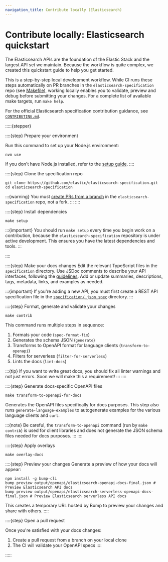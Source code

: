 ```yaml
---
navigation_title: Contribute locally (Elasticsearch)
---
```


# Contribute locally: Elasticsearch quickstart

The Elasticsearch APIs are the foundation of the Elastic Stack and the largest API set we maintain. Because the workflow is quite complex, we created this quickstart guide to help you get started.

This is a step-by-step local development workflow. While CI runs these steps automatically on PR branches in the `elasticsearch-specification` repo (see [Makefile](https://github.com/elastic/elasticsearch-specification/blob/main/Makefile)), working locally enables you to validate, preview and debug before submitting your changes. For a complete list of available make targets, run `make help`.

For the official Elasticsearch specification contribution guidance, see [`CONTRIBUTING.md`](https://github.com/elastic/elasticsearch-specification/blob/main/CONTRIBUTING.md#contributing-to-the-elasticsearch-specification).

:::::{stepper}

::::{step} Prepare your environment

Run this command to set up your Node.js environment:

```shell
nvm use 
```
If you don't have Node.js installed, refer to the [setup guide](https://github.com/elastic/elasticsearch-specification/tree/main?tab=readme-ov-file#prepare-the-environment).
::::

::::{step} Clone the specification repo
```shell
git clone https://github.com/elastic/elasticsearch-specification.git
cd elasticsearch-specification
```
:::{warning}
You must [create PRs from a branch](https://github.com/elastic/elasticsearch-specification/blob/main/CONTRIBUTING.md#send-your-pull-request-from-a-branch) in the `elasticsearch-specification` repo, not a fork.
:::
::::

::::{step} Install dependencies
```shell
make setup
```

:::{important}
You should run `make setup` every time you begin work on a contribution, because the `elasticsearch-specification` repository is under active development. This ensures you have the latest dependencies and tools.
:::

::::

::::{step} Make your docs changes
Edit the relevant TypeScript files in the `specification` directory. Use JSDoc comments to describe your API interfaces, following the [guidelines](./guidelines.md). Add or update summaries, descriptions, tags, metadata, links, and examples as needed.

:::{important}
If you're adding a new API, you must first create a REST API specification file in the [`specification/_json_spec`](https://github.com/elastic/elasticsearch-specification/tree/main/specification/_json_spec) directory.
:::

::::{step} Format, generate and validate your changes
```shell
make contrib
```
This command runs multiple steps in sequence:

1. Formats your code (`spec-format-fix`)
2. Generates the schema JSON (`generate`)
3. Transforms to OpenAPI format for language clients (`transform-to-openapi`)
4. Filters for serverless (`filter-for-serverless`)
5. Lints the docs (`lint-docs`)

:::{tip}
If you want to write great docs, you should fix all linter warnings and not just errors. Soon we will make this a requirement!
:::
::::

::::{step} Generate docs-specific OpenAPI files
```shell
make transform-to-openapi-for-docs
```
Generates the OpenAPI files specifically for docs purposes. This step also runs `generate-language-examples` to autogenerate examples for the various language clients and `curl`.

:::{note}
Be careful, the `transform-to-openapi` command (run by `make contrib`) is used for client libraries and does not generate the JSON schema files needed for docs purposes.
:::
::::

::::{step} Apply overlays
```shell
make overlay-docs
```

::::{step} Preview your changes
Generate a preview of how your docs will appear:
```shell
npm install -g bump-cli
bump preview output/openapi/elasticsearch-openapi-docs-final.json # Preview Elasticsearch API docs
bump preview output/openapi/elasticsearch-serverless-openapi-docs-final.json # Preview Elasticsearch serverless API docs
```
This creates a temporary URL hosted by Bump to preview your changes and share with others.
::::

::::{step} Open a pull request

Once you're satisfied with your docs changes:
1. Create a pull request from a branch on your local clone
2. The CI will validate your OpenAPI specs
::::

:::::